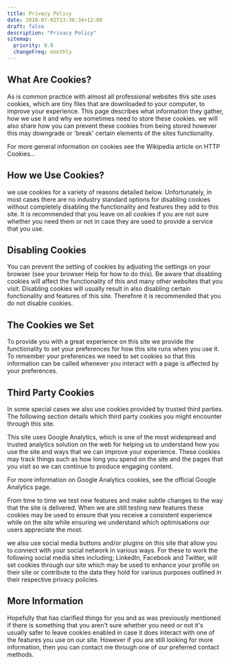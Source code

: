 ```yaml
---
title: Privacy Policy
date: 2018-07-02T13:38:34+12:00
draft: false
description: "Privacy Policy"
sitemap:
  priority: 0.8
  changeFreq: monthly
---
```


## What Are Cookies?

As is common practice with almost all professional websites this site uses cookies, which are tiny files that are downloaded to your computer, to improve your experience. This page describes what information they gather, how we use it and why we sometimes need to store these cookies. we will also share how you can prevent these cookies from being stored however this may downgrade or 'break' certain elements of the sites functionality.

For more general information on cookies see the Wikipedia article on HTTP Cookies...

## How we Use Cookies?

we use cookies for a variety of reasons detailed below. Unfortunately, in most cases there are no industry standard options for disabling cookies without completely disabling the functionality and features they add to this site. It is recommended that you leave on all cookies if you are not sure whether you need them or not in case they are used to provide a service that you use.

## Disabling Cookies

You can prevent the setting of cookies by adjusting the settings on your browser (see your browser Help for how to do this). Be aware that disabling cookies will affect the functionality of this and many other websites that you visit. Disabling cookies will usually result in also disabling certain functionality and features of this site. Therefore it is recommended that you do not disable cookies.

## The Cookies we Set

To provide you with a great experience on this site we provide the functionality to set your preferences for how this site runs when you use it. To remember your preferences we need to set cookies so that this information can be called whenever you interact with a page is affected by your preferences.

## Third Party Cookies

In some special cases we also use cookies provided by trusted third parties. The following section details which third party cookies you might encounter through this site.

This site uses Google Analytics, which is one of the most widespread and trusted analytics solution on the web for helping us to understand how you use the site and ways that we can improve your experience. These cookies may track things such as how long you spend on the site and the pages that you visit so we can continue to produce engaging content.

For more information on Google Analytics cookies, see the official Google Analytics page.

From time to time we test new features and make subtle changes to the way that the site is delivered. When we are still testing new features these cookies may be used to ensure that you receive a consistent experience while on the site while ensuring we understand which optimisations our users appreciate the most.

we also use social media buttons and/or plugins on this site that allow you to connect with your social network in various ways. For these to work the following social media sites including; LinkedIn, Facebook and Twitter, will set cookies through our site which may be used to enhance your profile on their site or contribute to the data they hold for various purposes outlined in their respective privacy policies.

## More Information

Hopefully that has clarified things for you and as was previously mentioned if there is something that you aren't sure whether you need or not it's usually safer to leave cookies enabled in case it does interact with one of the features you use on our site. However if you are still looking for more information, then you can contact me through one of our preferred contact methods.
